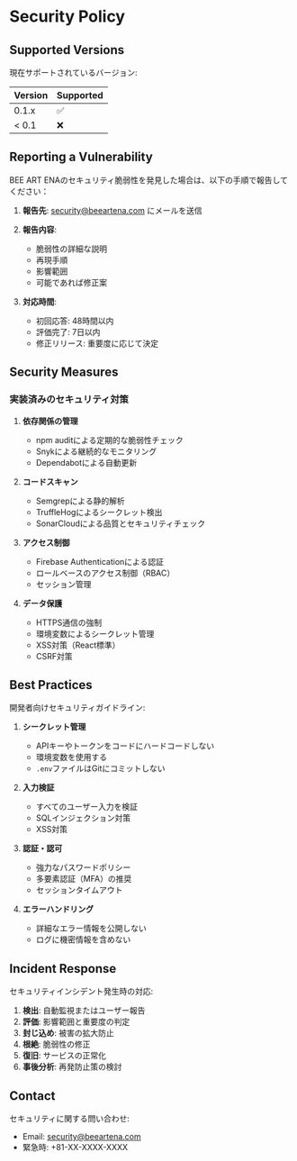 # Security Policy

## Supported Versions

現在サポートされているバージョン:

| Version | Supported          |
| ------- | ------------------ |
| 0.1.x   | :white_check_mark: |
| < 0.1   | :x:                |

## Reporting a Vulnerability

BEE ART ENAのセキュリティ脆弱性を発見した場合は、以下の手順で報告してください：

1. **報告先**: security@beeartena.com にメールを送信
2. **報告内容**:
   - 脆弱性の詳細な説明
   - 再現手順
   - 影響範囲
   - 可能であれば修正案

3. **対応時間**:
   - 初回応答: 48時間以内
   - 評価完了: 7日以内
   - 修正リリース: 重要度に応じて決定

## Security Measures

### 実装済みのセキュリティ対策

1. **依存関係の管理**
   - npm auditによる定期的な脆弱性チェック
   - Snykによる継続的なモニタリング
   - Dependabotによる自動更新

2. **コードスキャン**
   - Semgrepによる静的解析
   - TruffleHogによるシークレット検出
   - SonarCloudによる品質とセキュリティチェック

3. **アクセス制御**
   - Firebase Authenticationによる認証
   - ロールベースのアクセス制御（RBAC）
   - セッション管理

4. **データ保護**
   - HTTPS通信の強制
   - 環境変数によるシークレット管理
   - XSS対策（React標準）
   - CSRF対策

## Best Practices

開発者向けセキュリティガイドライン:

1. **シークレット管理**
   - APIキーやトークンをコードにハードコードしない
   - 環境変数を使用する
   - `.env`ファイルはGitにコミットしない

2. **入力検証**
   - すべてのユーザー入力を検証
   - SQLインジェクション対策
   - XSS対策

3. **認証・認可**
   - 強力なパスワードポリシー
   - 多要素認証（MFA）の推奨
   - セッションタイムアウト

4. **エラーハンドリング**
   - 詳細なエラー情報を公開しない
   - ログに機密情報を含めない

## Incident Response

セキュリティインシデント発生時の対応:

1. **検出**: 自動監視またはユーザー報告
2. **評価**: 影響範囲と重要度の判定
3. **封じ込め**: 被害の拡大防止
4. **根絶**: 脆弱性の修正
5. **復旧**: サービスの正常化
6. **事後分析**: 再発防止策の検討

## Contact

セキュリティに関する問い合わせ:

- Email: security@beeartena.com
- 緊急時: +81-XX-XXXX-XXXX
